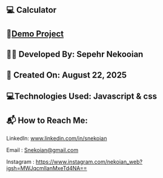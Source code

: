 ## 💻 Calculator

## 🔗[Demo Project](https://sepehrnekooian.github.io/Calculator-Js/)

## 👨‍💻 Developed By: Sepehr Nekooian

## 📅 Created On: August 22, 2025

## 💻Technologies Used: Javascript & css

## 📬 How to Reach Me:

LinkedIn: www.linkedin.com/in/snekoian

Email : Snekoian@gmail.com

Instagram : https://www.instagram.com/nekoian_web?igsh=MWJqcmllanMxeTd4NA==
